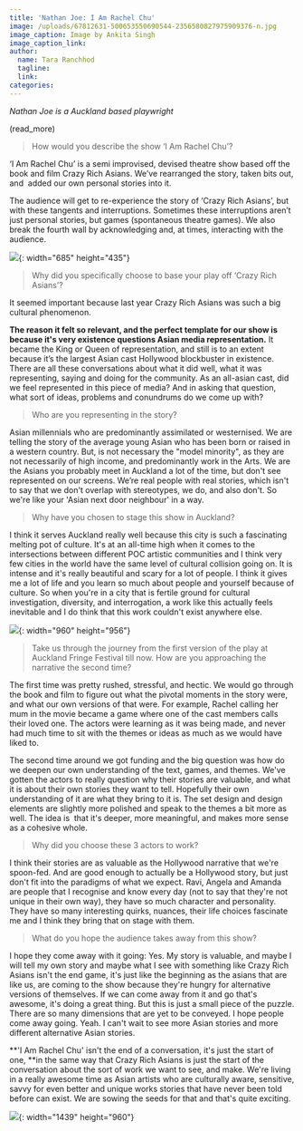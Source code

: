 ```yaml
---
title: 'Nathan Joe: I Am Rachel Chu'
image: /uploads/67812631-500653550690544-2356580827975909376-n.jpg
image_caption: Image by Ankita Singh
image_caption_link:
author:
  name: Tara Ranchhod
  tagline:
  link:
categories:
---
```


*Nathan Joe is a Auckland based playwright &nbsp;*

(read\_more)

> How would you describe the show ‘I Am Rachel Chu’?

‘I Am Rachel Chu’ is a semi improvised, devised theatre show based off the book and film Crazy Rich Asians. We’ve rearranged the story, taken bits out, and&nbsp; added our own personal stories into it.&nbsp;

The audience will get to re-experience the story of ‘Crazy Rich Asians’, but with these tangents and interruptions. Sometimes these interruptions aren’t just personal stories, but games (spontaneous theatre games). We also break the fourth wall by acknowledging and, at times, interacting with the audience.

![](/uploads/irc.jpg){: width="685" height="435"}

> Why did you specifically choose to base your play off ‘Crazy Rich Asians’?

It seemed important because last year Crazy Rich Asians was such a big cultural phenomenon.

**The reason it felt so relevant, and the perfect template for our show is because it's very existence questions Asian media representation.** It became the King or Queen of representation, and still is to an extent because it’s the largest Asian cast Hollywood blockbuster in existence. There are all these conversations about what it did well, what it was representing, saying and doing for the community. As an all-asian cast, did we feel represented in this piece of media? And in asking that question, what sort of ideas, problems and conundrums do we come up with?

> Who are you representing in the story?

Asian millennials who are predominantly assimilated or westernised. We are telling the story of the average young Asian who has been born or raised in a western country. But, is not necessary the "model minority", as they are not necessarily of high income, and predominantly work in the Arts. We are the Asians you probably meet in Auckland a lot of the time, but don't see represented on our screens. We’re real people with real stories, which isn't to say that we don't overlap with stereotypes, we do, and also don't. So we're like your 'Asian next door neighbour' in a way.

> Why have you chosen to stage this show in Auckland?&nbsp;

I think it serves Auckland really well because this city is such a fascinating melting pot of culture. It's at an all-time high when it comes to the intersections between different POC artistic communities and I think very few cities in the world have the same level of cultural collision going on. It is intense and it's really beautiful and scary for a lot of people. I think it gives me a lot of life and you learn so much about people and yourself because of culture. So when you're in a city that is fertile ground for cultural investigation, diversity, and interrogation, a work like this actually feels inevitable and I do think that this work couldn't exist anywhere else.&nbsp;

![](/uploads/67199143-463342954457737-3136277027544367104-n-1.jpg){: width="960" height="956"}

> Take us through the journey from the first version of the play at Auckland Fringe Festival till now. How are you approaching the narrative the second time?&nbsp;

The first time was pretty rushed, stressful, and hectic. We would go through the book and film to figure out what the pivotal moments in the story were, and what our own versions of that were. For example, Rachel calling her mum in the movie became a game where one of the cast members calls their loved one. The actors were learning as it was being made, and never had much time to sit with the themes or ideas as much as we would have liked to.

The second time around we got funding and the big question was how do we deepen our own understanding of the text, games, and themes. We've gotten the actors to really question why their stories are valuable, and what it is about their own stories they want to tell. Hopefully their own understanding of it are what they bring to it is. The set design and design elements are slightly more polished and speak to the themes a bit more as well. The idea is&nbsp; that it's deeper, more meaningful, and makes more sense as a cohesive whole.

> Why did you choose these 3 actors to work?

I think their stories are as valuable as the Hollywood narrative that we're spoon-fed. And are good enough to actually be a Hollywood story, but just don't fit into the paradigms of what we expect. Ravi, Angela and Amanda are people that I recognise and know every day (not to say that they're not unique in their own way), they have so much character and personality. They have so many interesting quirks, nuances, their life choices fascinate me and I think they bring that on stage with them.&nbsp;

> What do you hope the audience takes away from this show?

I hope they come away with it going: Yes. My story is valuable, and maybe I will tell my own story and maybe what I see with something like Crazy Rich Asians isn't the end game, it's just like the beginning as the asians that are like us, are coming to the show because they're hungry for alternative versions of themselves. If we can come away from it and go that's awesome, it's doing a great thing. But this is just a small piece of the puzzle. There are so many dimensions that are yet to be conveyed. I hope people come away going. Yeah. I can't wait to see more Asian stories and more different alternative Asian stories.&nbsp;

**'I Am Rachel Chu' isn't the end of a conversation, it's just the start of one,&nbsp;**in the same way that Crazy Rich Asians is just the start of the conversation about the sort of work we want to see, and make. We're living in a really awesome time as Asian artists who are culturally aware, sensitive, savvy for even better and unique works stories that have never been told before can exist. We are sowing the seeds for that and that's quite exciting.&nbsp;

![](/uploads/67288749-1735484549929634-2231182759483670528-n.jpg){: width="1439" height="960"}